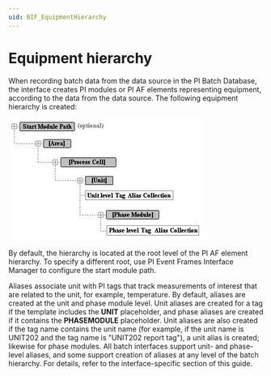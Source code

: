 ```yaml
---
uid: BIF_EquipmentHierarchy
---
```


# Equipment hierarchy

<!-- Static topic. No modifications usually required -->

When recording batch data from the data source in the PI Batch Database, the interface creates PI modules or PI AF elements representing equipment, according to the data from the data source. The following equipment hierarchy is created:

![Equipmenthierarchy](../../images/equipment-hierarchy.png)

By default, the hierarchy is located at the root level of the PI AF element hierarchy. To specify a different root, use PI Event Frames Interface Manager to configure the start module path.

Aliases associate unit with PI tags that track measurements of interest that are related to the unit, for example, temperature. By default, aliases are created at the unit and phase module level. Unit aliases are created for a tag if the template includes the **UNIT** placeholder, and phase aliases are created if it contains the **PHASEMODULE** placeholder. Unit aliases are also created if the tag name contains the unit name (for example, if the unit name is UNIT202 and the tag name is "UNIT202 report tag"), a unit alias is created; likewise for phase modules. All batch interfaces support unit- and phase-level aliases, and some support creation of aliases at any level of the batch hierarchy. For details, refer to the interface-specific section of this guide.

